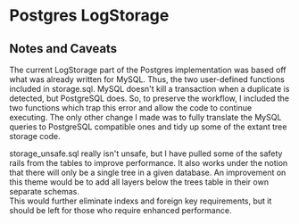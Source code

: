 # Postgres LogStorage

## Notes and Caveats
The current LogStorage part of the Postgres implementation was based off what
was already written for MySQL.  Thus, the two user-defined functions included in 
storage.sql.  MySQL doesn't kill a transaction when a duplicate is detected, but 
PostgreSQL does.  So, to preserve the workflow, I included the two functions 
which trap this error and allow the code to continue executing.  The only other
change I made was to fully translate the MySQL queries to PostgreSQL compatible ones
and tidy up some of the extant tree storage code.

storage_unsafe.sql really isn't unsafe, but I have pulled some of the safety
rails from the tables to improve performance.  It also works under the notion that
there will only be a single tree in a given database.  An improvement on this theme 
would be to add all layers below the trees table in their own separate schemas.  
This would further eliminate indexs and foreign key requirements, but it should
be left for those who require enhanced performance.
